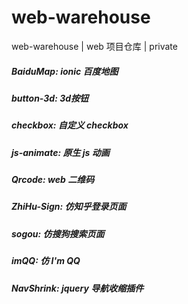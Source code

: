# web-warehouse
web-warehouse | web 项目仓库 | private

##### BaiduMap: ionic 百度地图
##### button-3d: 3d按钮
##### checkbox: 自定义 checkbox
##### js-animate: 原生 js 动画
##### Qrcode: web 二维码
##### ZhiHu-Sign: 仿知乎登录页面
##### sogou: 仿搜狗搜索页面
##### imQQ: 仿 I'm QQ
##### NavShrink: jquery 导航收缩插件